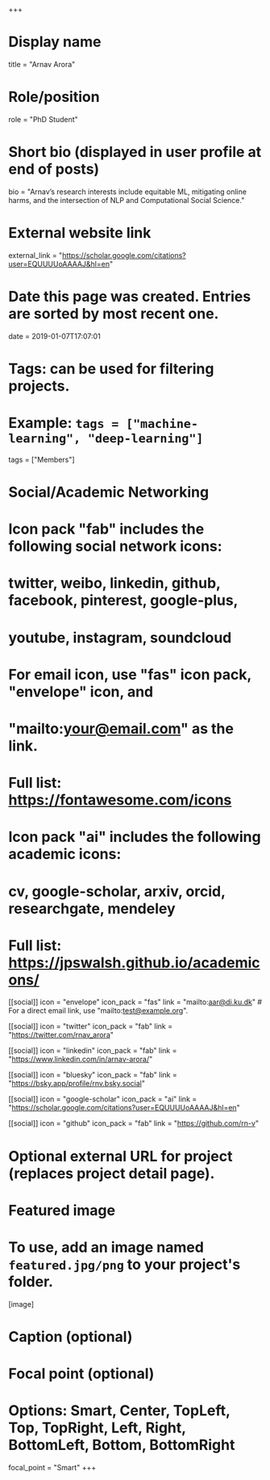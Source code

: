 +++
# Display name
title = "Arnav Arora"

# Role/position
role = "PhD Student"

# Short bio (displayed in user profile at end of posts)
bio = "Arnav’s research interests include equitable ML, mitigating online harms, and the intersection of NLP and Computational Social Science."

# External website link
external_link = "https://scholar.google.com/citations?user=EQUUUUoAAAAJ&hl=en"

# Date this page was created. Entries are sorted by most recent one.
date = 2019-01-07T17:07:01

# Tags: can be used for filtering projects.
# Example: `tags = ["machine-learning", "deep-learning"]`
tags = ["Members"]

# Social/Academic Networking
#
# Icon pack "fab" includes the following social network icons:
#
#   twitter, weibo, linkedin, github, facebook, pinterest, google-plus,
#   youtube, instagram, soundcloud
#
#   For email icon, use "fas" icon pack, "envelope" icon, and
#   "mailto:your@email.com" as the link.
#
#   Full list: https://fontawesome.com/icons
#
# Icon pack "ai" includes the following academic icons:
#
#   cv, google-scholar, arxiv, orcid, researchgate, mendeley
#
#   Full list: https://jpswalsh.github.io/academicons/

[[social]]
icon = "envelope"
icon_pack = "fas"
link = "mailto:aar@di.ku.dk"  # For a direct email link, use "mailto:test@example.org".

[[social]]
icon = "twitter"
icon_pack = "fab"
link = "https://twitter.com/rnav_arora"

[[social]]
icon = "linkedin"
icon_pack = "fab"
link = "https://www.linkedin.com/in/arnav-arora/"

[[social]]
  icon = "bluesky"
  icon_pack = "fab"
  link = "https://bsky.app/profile/rnv.bsky.social"

[[social]]
icon = "google-scholar"
icon_pack = "ai"
link = "https://scholar.google.com/citations?user=EQUUUUoAAAAJ&hl=en"

[[social]]
icon = "github"
icon_pack = "fab"
link = "https://github.com/rn-v"


# Optional external URL for project (replaces project detail page).

# Featured image
# To use, add an image named `featured.jpg/png` to your project's folder. 
[image]
  # Caption (optional)

  # Focal point (optional)
  # Options: Smart, Center, TopLeft, Top, TopRight, Left, Right, BottomLeft, Bottom, BottomRight
  focal_point = "Smart"
+++

